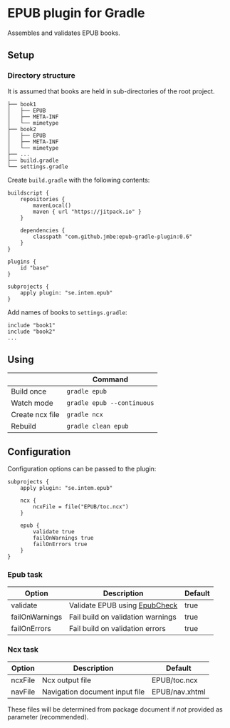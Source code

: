 # EPUB plugin for Gradle

Assembles and validates EPUB books.

## Setup

### Directory structure

It is assumed that books are held in sub-directories of the root project.

    ├── book1
    │   ├── EPUB
    │   ├── META-INF
    │   └── mimetype
    ├── book2
    │   ├── EPUB
    │   ├── META-INF
    │   └── mimetype
    ├── ...
    ├── build.gradle
    └── settings.gradle

Create `build.gradle` with the following contents:

    buildscript {
        repositories {
            mavenLocal()
            maven { url "https://jitpack.io" }
        }
    
        dependencies {
            classpath "com.github.jmbe:epub-gradle-plugin:0.6"
        }
    }

    plugins {
        id "base"
    }
    
    subprojects {
        apply plugin: "se.intem.epub"
    }

Add names of books to `settings.gradle`:

    include "book1"
    include "book2"
    ...


## Using

| | Command |
| --- | --- |
| Build once | `gradle epub` | 
| Watch mode | `gradle epub --continuous` |
| Create ncx file | `gradle ncx` |
| Rebuild | `gradle clean epub` |

## Configuration

Configuration options can be passed to the plugin:

    subprojects {
        apply plugin: "se.intem.epub"
        
        ncx {
            ncxFile = file("EPUB/toc.ncx")
        }
    
        epub {
            validate true
            failOnWarnings true
            failOnErrors true
        }
    }

### Epub task

| Option | Description | Default |
| --- | --- | --- |
| validate | Validate EPUB using [EpubCheck](https://github.com/IDPF/epubcheck/) | true |
| failOnWarnings | Fail build on validation warnings | true |
| failOnErrors | Fail build on validation errors | true |

### Ncx task

| Option | Description | Default |
| --- | --- | --- |
| ncxFile | Ncx output file | EPUB/toc.ncx |
| navFile | Navigation document input file | EPUB/nav.xhtml |

These files will be determined from package document if *not* provided as parameter (recommended).
